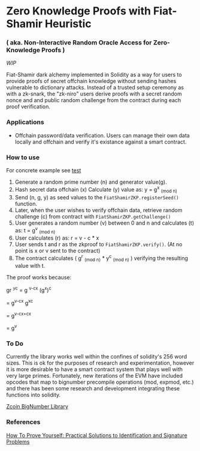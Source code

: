 # Zero Knowledge Proofs with Fiat-Shamir Heuristic 
### ( aka. Non-Interactive Random Oracle Access for Zero-Knowledge Proofs )

*WIP*

Fiat-Shamir dark alchemy implemented in Solidity as a way for users to provide proofs of secret offchain knowledge without sending hashes vulnerable to dictionary attacks. Instead of a trusted setup ceremony as with a zk-snark, the "zk-niro" users derive proofs with a secret random nonce and and public random challenge from the contract during each proof verification.

### Applications
* Offchain password/data verification. Users can manage their own data locally and offchain and verify it's existance against a smart contract.

### How to use
For concrete example see [test](https://github.com/jlogelin/crypto/blob/master/test/testFiatShamir.js)

1. Generate a random prime number (n) and generator value(g).
2. Hash secret data offchain (x) Calculate (y) value as: y = g<sup>x</sup> <sub>(mod n)</sub>
3. Send (n, g, y) as seed values to the `FiatShamirZKP.registerSeed()` function.
4. Later, when the user wishes to verify offchain data, retrieve random challenge (c) from contract with `FiatShamirZKP.getChallenge()`
5. User generates a random number (v) between 0 and n and calculates (t) as: t = g<sup>v</sup> <sub>(mod n)</sub>
6. User calculates (r) as: r = v - c * x
7. User sends t and r as the zkproof to `FiatShamirZKP.verify()`. (At no point is x or v sent to the contract)
8. The contract calculates ( g<sup>r</sup> <sub>(mod n)</sub> * y<sup>c</sup> <sub>(mod n)</sub> ) verifying the resulting value with t.

The proof works because:

gr <sup>yc</sup> = g <sup>v-cx</sup> (g<sup>x</sup>)<sup>c</sup>

= g<sup>v-cx</sup> g<sup>xc</sup>

= g<sup>v-cx+cx</sup>

= g<sup>v</sup>

### To Do

Currently the library works well within the confines of solidity's 256 word sizes. This is ok for the purposes of research and experimentation, however it is more desirable to have a smart contract system that plays well with very large primes. Fortunately, new iterations of the EVM have included opcodes that map to bignumber precompile operations (mod, expmod, etc.) and there has been some research and development integrating these functions into solidity.

[Zcoin BigNumber Library](https://github.com/zcoinofficial/solidity-BigNumber)

### References
[How To Prove Yourself: Practical Solutions to Identification and Signature Problems ](https://link.springer.com/content/pdf/10.1007/3-540-47721-7_12.pdf)
